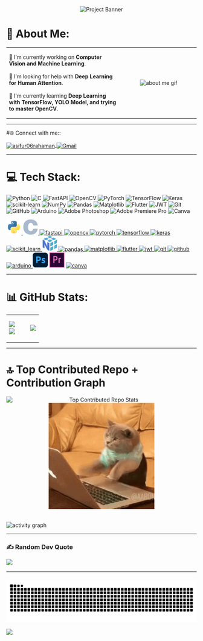 <p align="center">
  <img src="assets/intro2.gif" alt="Project Banner" width="1000"/>
</p>

# 💫 About Me:

<table>
<tr>
<td width="60%">
  
🔭 I'm currently working on **Computer Vision and Machine Learning**.<br>  
🤝 I'm looking for help with **Deep Learning for Human Attention**.<br>  
🌱 I'm currently learning **Deep Learning with TensorFlow, YOLO Model, and trying to master OpenCV**.  

</td>
<td width="40%" align="center">

<img src="assets/yourgif.gif" width="350" alt="about me gif" />

</td>
</tr>
</table>

---

#🌐 Connect with me::
<p align="left">
  <a href="https://linkedin.com/in/asifur06rahaman" target="blank">
    <img align="center" 
         src="https://raw.githubusercontent.com/rahuldkjain/github-profile-readme-generator/master/src/images/icons/Social/linked-in-alt.svg" 
         alt="asifur06rahaman" height="30" width="40" />
  </a>
  <a href="mailto:asifurrahaman2018@gmail.com" target="_blank">
    <img align="center" 
         src="https://upload.wikimedia.org/wikipedia/commons/4/4e/Gmail_Icon.png" 
         alt="Gmail" height="30" width="40" />
  </a>
</p>


---

# 💻 Tech Stack:
![Python](https://img.shields.io/badge/python-3670A0?style=for-the-badge&logo=python&logoColor=ffdd54) 
![C](https://img.shields.io/badge/c-%2300599C.svg?style=for-the-badge&logo=c&logoColor=white)
![FastAPI](https://img.shields.io/badge/FastAPI-005571?style=for-the-badge&logo=fastapi) 
![OpenCV](https://img.shields.io/badge/opencv-%23white.svg?style=for-the-badge&logo=opencv&logoColor=white) 
![PyTorch](https://img.shields.io/badge/PyTorch-%23EE4C2C.svg?style=for-the-badge&logo=PyTorch&logoColor=white) 
![TensorFlow](https://img.shields.io/badge/TensorFlow-%23FF6F00.svg?style=for-the-badge&logo=TensorFlow&logoColor=white) 
![Keras](https://img.shields.io/badge/Keras-%23D00000.svg?style=for-the-badge&logo=Keras&logoColor=white) 
![scikit-learn](https://img.shields.io/badge/scikit--learn-%23F7931E.svg?style=for-the-badge&logo=scikit-learn&logoColor=white) 
![NumPy](https://img.shields.io/badge/numpy-%23013243.svg?style=for-the-badge&logo=numpy&logoColor=white) 
![Pandas](https://img.shields.io/badge/pandas-%23150458.svg?style=for-the-badge&logo=pandas&logoColor=white) 
![Matplotlib](https://img.shields.io/badge/Matplotlib-%23ffffff.svg?style=for-the-badge&logo=Matplotlib&logoColor=black) 
![Flutter](https://img.shields.io/badge/Flutter-%2302569B.svg?style=for-the-badge&logo=Flutter&logoColor=white) 
![JWT](https://img.shields.io/badge/JWT-black?style=for-the-badge&logo=JSON%20web%20tokens) 
![Git](https://img.shields.io/badge/git-%23F05033.svg?style=for-the-badge&logo=git&logoColor=white) 
![GitHub](https://img.shields.io/badge/github-%23121011.svg?style=for-the-badge&logo=github&logoColor=white) 
![Arduino](https://img.shields.io/badge/-Arduino-00979D?style=for-the-badge&logo=Arduino&logoColor=white) 
![Adobe Photoshop](https://img.shields.io/badge/adobe%20photoshop-%2331A8FF.svg?style=for-the-badge&logo=adobe%20photoshop&logoColor=white) 
![Adobe Premiere Pro](https://img.shields.io/badge/Adobe%20Premiere%20Pro-9999FF.svg?style=for-the-badge&logo=Adobe%20Premiere%20Pro&logoColor=white) 
![Canva](https://img.shields.io/badge/Canva-%2300C4CC.svg?style=for-the-badge&logo=Canva&logoColor=white)
<p align="left"> 
  <a href="https://www.python.org" target="_blank" rel="noreferrer"> 
    <img src="https://raw.githubusercontent.com/devicons/devicon/master/icons/python/python-original.svg" alt="python" width="40" height="40"/> 
  </a> 
  <a href="https://www.cprogramming.com/" target="_blank" rel="noreferrer"> 
    <img src="https://raw.githubusercontent.com/devicons/devicon/master/icons/c/c-original.svg" alt="c" width="40" height="40"/> 
  </a> 
  <a href="https://fastapi.tiangolo.com/" target="_blank" rel="noreferrer"> 
    <img src="https://cdn.worldvectorlogo.com/logos/fastapi.svg" alt="fastapi" width="35" height="35"/> 
  </a> 
  <a href="https://opencv.org/" target="_blank" rel="noreferrer"> 
    <img src="https://www.vectorlogo.zone/logos/opencv/opencv-icon.svg" alt="opencv" width="40" height="40"/> 
  </a> 
  <a href="https://pytorch.org/" target="_blank" rel="noreferrer"> 
    <img src="https://www.vectorlogo.zone/logos/pytorch/pytorch-icon.svg" alt="pytorch" width="40" height="40"/> 
  </a> 
  <a href="https://www.tensorflow.org" target="_blank" rel="noreferrer"> 
    <img src="https://www.vectorlogo.zone/logos/tensorflow/tensorflow-icon.svg" alt="tensorflow" width="40" height="40"/> 
  </a> 
  <a href="https://keras.io/" target="_blank" rel="noreferrer"> 
    <img src="https://upload.wikimedia.org/wikipedia/commons/a/ae/Keras_logo.svg" alt="keras" width="40" height="40"/> 
  </a> 
  <a href="https://scikit-learn.org/" target="_blank" rel="noreferrer"> 
    <img src="https://upload.wikimedia.org/wikipedia/commons/0/05/Scikit_learn_logo_small.svg" alt="scikit_learn" width="120" height="40"/> 
  </a> 
  <a href="https://numpy.org/" target="_blank" rel="noreferrer"> 
    <img src="https://raw.githubusercontent.com/devicons/devicon/master/icons/numpy/numpy-original.svg" alt="numpy" width="40" height="40"/> 
  </a> 
  <a href="https://pandas.pydata.org/" target="_blank" rel="noreferrer"> 
  <img
    src="https://db0dce98.delivery.rocketcdn.me/en/files/2022/01/illu_pandas-82-1024x562.png"
    alt="pandas"
    width="70"
    height="40"
    style="object-fit:cover; object-position:center 55%; vertical-align:middle;"
  />
</a>

  <a href="https://matplotlib.org/" target="_blank" rel="noreferrer"> 
    <img src="https://upload.wikimedia.org/wikipedia/commons/8/84/Matplotlib_icon.svg" alt="matplotlib" width="40" height="40"/> 
  </a> 
  <a href="https://flutter.dev/" target="_blank" rel="noreferrer"> 
    <img src="https://www.vectorlogo.zone/logos/flutterio/flutterio-icon.svg" alt="flutter" width="40" height="40"/> 
  </a> 
  <a href="https://jwt.io/" target="_blank" rel="noreferrer"> 
    <img src="https://cdn.worldvectorlogo.com/logos/jwt-3.svg" alt="jwt" width="35" height="35"/> 
  </a> 
  <a href="https://git-scm.com/" target="_blank" rel="noreferrer"> 
    <img src="https://www.vectorlogo.zone/logos/git-scm/git-scm-icon.svg" alt="git" width="40" height="40"/> 
  </a> 
  <a href="https://github.com/" target="_blank" rel="noreferrer"> 
    <img src="https://cdn-icons-png.flaticon.com/512/25/25231.png" alt="github" width="40" height="40"/> 
  </a> 
  <a href="https://www.arduino.cc/" target="_blank" rel="noreferrer"> 
    <img src="https://cdn.worldvectorlogo.com/logos/arduino-1.svg" alt="arduino" width="40" height="40"/> 
  </a> 
  <img src="https://raw.githubusercontent.com/devicons/devicon/master/icons/photoshop/photoshop-original.svg" alt="photoshop" width="40" height="40"/> 
  <img src="https://raw.githubusercontent.com/devicons/devicon/master/icons/premierepro/premierepro-original.svg" alt="premierepro" width="40" height="40"/> 
  <a href="https://www.canva.com/" target="_blank" rel="noreferrer"> 
    <img src="https://cdn.jsdelivr.net/gh/devicons/devicon/icons/canva/canva-original.svg" alt="canva" width="45" height="45"/> 
  </a> 
</p>

---

# 📊 GitHub Stats:

<table>
<tr>
<td width="65%">

![](https://github-readme-stats.vercel.app/api?username=asifur8282&theme=neon&hide_border=false&include_all_commits=true&count_private=false&card_width=600)<br/>
![](https://nirzak-streak-stats.vercel.app/?user=asifur8282&theme=neon&hide_border=false&card_width=600)

</td>
<td width="35%">

![](https://github-readme-stats.vercel.app/api/top-langs/?username=asifur8282&theme=neon&hide_border=false&include_all_commits=true&count_private=false&layout=compact)

</td>
</tr>
</table>

---

# 🔝 Top Contributed Repo + Contribution Graph  
<p align="center">
  <img align="left" src="https://github-contributor-stats.vercel.app/api?username=asifur8282&limit=5&theme=tokyonight&combine_all_yearly_contributions=true" width="500" alt="Top Contributed Repo Stats" />
  
  <img src="assets/catgif.gif" width="280" alt="Cool Cat GIF" />
</p>


<br/>

<!-- Contribution Graph moved below in full width -->
<img src="https://github-readme-activity-graph.vercel.app/graph?username=asifur8282&theme=chartreuse-dark&area=false" height="300" width="100%" alt="activity graph" />

---

### ✍️ Random Dev Quote
![](https://quotes-github-readme.vercel.app/api?type=horizontal&theme=radical)

---

###
<img src="https://raw.githubusercontent.com/asifur8282/asifur8282/output/snake.svg" alt="Snake animation" />

[![](https://visitcount.itsvg.in/api?id=asifur8282&icon=0&color=12)](https://visitcount.itsvg.in)




